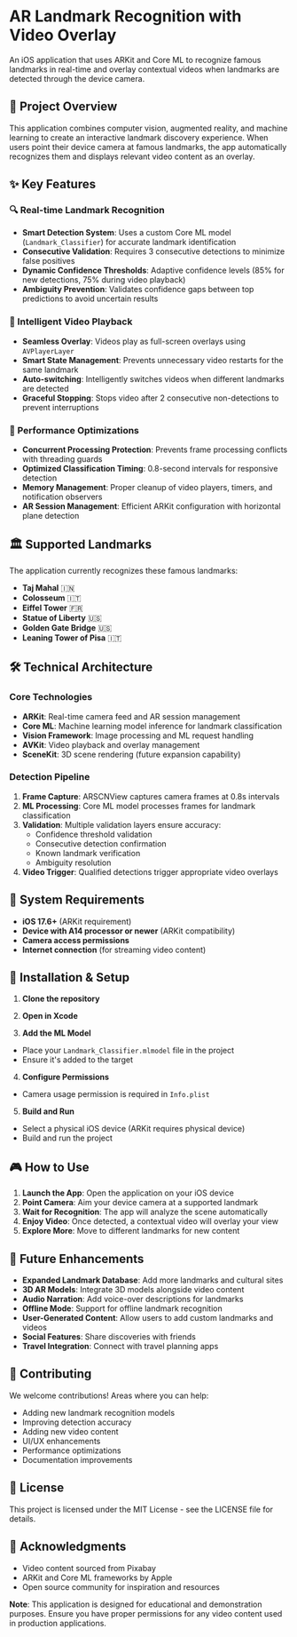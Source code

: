 # AR Landmark Recognition with Video Overlay

An iOS application that uses ARKit and Core ML to recognize famous landmarks in real-time and overlay contextual videos when landmarks are detected through the device camera.

## 🎯 Project Overview

This application combines computer vision, augmented reality, and machine learning to create an interactive landmark discovery experience. When users point their device camera at famous landmarks, the app automatically recognizes them and displays relevant video content as an overlay.

## ✨ Key Features

### 🔍 Real-time Landmark Recognition
- **Smart Detection System**: Uses a custom Core ML model (`Landmark_Classifier`) for accurate landmark identification
- **Consecutive Validation**: Requires 3 consecutive detections to minimize false positives
- **Dynamic Confidence Thresholds**: Adaptive confidence levels (85% for new detections, 75% during video playback)
- **Ambiguity Prevention**: Validates confidence gaps between top predictions to avoid uncertain results

### 🎥 Intelligent Video Playback
- **Seamless Overlay**: Videos play as full-screen overlays using `AVPlayerLayer`
- **Smart State Management**: Prevents unnecessary video restarts for the same landmark
- **Auto-switching**: Intelligently switches videos when different landmarks are detected
- **Graceful Stopping**: Stops video after 2 consecutive non-detections to prevent interruptions

### 🚀 Performance Optimizations
- **Concurrent Processing Protection**: Prevents frame processing conflicts with threading guards
- **Optimized Classification Timing**: 0.8-second intervals for responsive detection
- **Memory Management**: Proper cleanup of video players, timers, and notification observers
- **AR Session Management**: Efficient ARKit configuration with horizontal plane detection

## 🏛️ Supported Landmarks

The application currently recognizes these famous landmarks:
- **Taj Mahal** 🇮🇳
- **Colosseum** 🇮🇹  
- **Eiffel Tower** 🇫🇷
- **Statue of Liberty** 🇺🇸
- **Golden Gate Bridge** 🇺🇸
- **Leaning Tower of Pisa** 🇮🇹

## 🛠️ Technical Architecture

### Core Technologies
- **ARKit**: Real-time camera feed and AR session management
- **Core ML**: Machine learning model inference for landmark classification
- **Vision Framework**: Image processing and ML request handling
- **AVKit**: Video playback and overlay management
- **SceneKit**: 3D scene rendering (future expansion capability)


### Detection Pipeline
1. **Frame Capture**: ARSCNView captures camera frames at 0.8s intervals
2. **ML Processing**: Core ML model processes frames for landmark classification
3. **Validation**: Multiple validation layers ensure accuracy:
   - Confidence threshold validation
   - Consecutive detection confirmation
   - Known landmark verification
   - Ambiguity resolution
4. **Video Trigger**: Qualified detections trigger appropriate video overlays

## 📱 System Requirements

- **iOS 17.6+** (ARKit requirement)
- **Device with A14 processor or newer** (ARKit compatibility)
- **Camera access permissions**
- **Internet connection** (for streaming video content)

## 🔧 Installation & Setup

1. **Clone the repository**

2. **Open in Xcode**

3. **Add the ML Model**
- Place your `Landmark_Classifier.mlmodel` file in the project
- Ensure it's added to the target

4. **Configure Permissions**
- Camera usage permission is required in `Info.plist`

5. **Build and Run**
- Select a physical iOS device (ARKit requires physical device)
- Build and run the project

## 🎮 How to Use

1. **Launch the App**: Open the application on your iOS device
2. **Point Camera**: Aim your device camera at a supported landmark
3. **Wait for Recognition**: The app will analyze the scene automatically
4. **Enjoy Video**: Once detected, a contextual video will overlay your view
5. **Explore More**: Move to different landmarks for new content

## 🔮 Future Enhancements

- **Expanded Landmark Database**: Add more landmarks and cultural sites
- **3D AR Models**: Integrate 3D models alongside video content
- **Audio Narration**: Add voice-over descriptions for landmarks
- **Offline Mode**: Support for offline landmark recognition
- **User-Generated Content**: Allow users to add custom landmarks and videos
- **Social Features**: Share discoveries with friends
- **Travel Integration**: Connect with travel planning apps

## 🤝 Contributing

We welcome contributions! Areas where you can help:
- Adding new landmark recognition models
- Improving detection accuracy
- Adding new video content
- UI/UX enhancements
- Performance optimizations
- Documentation improvements

## 📄 License

This project is licensed under the MIT License - see the LICENSE file for details.

## 🙏 Acknowledgments

- Video content sourced from Pixabay
- ARKit and Core ML frameworks by Apple
- Open source community for inspiration and resources

**Note**: This application is designed for educational and demonstration purposes. Ensure you have proper permissions for any video content used in production applications.

